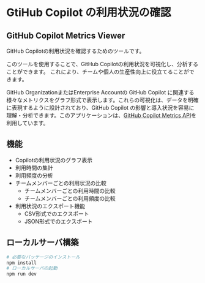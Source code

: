 # GtiHub Copilot の利用状況の確認

## GitHub Copilot Metrics Viewer

GitHub Copilotの利用状況を確認するためのツールです。

このツールを使用することで、GitHub Copilotの利用状況を可視化し、分析することができます。
これにより、チームや個人の生産性向上に役立てることができます。

GitHub OrganizationまたはEnterprise Accountの GitHub Copilot に関連する様々なメトリクスをグラフ形式で表示します。これらの可視化は、データを明確に表現するように設計されており、GitHub Copilot の影響と導入状況を容易に理解・分析できます。このアプリケーションは、[GitHub Copilot Metrics API](https://docs.github.com/en/enterprise-cloud@latest/rest/copilot/copilot-metrics?apiVersion=2022-11-28)を利用しています。

## 機能

- Copilotの利用状況のグラフ表示
- 利用時間の集計
- 利用頻度の分析
- チームメンバーごとの利用状況の比較
    - チームメンバーごとの利用時間の比較
    - チームメンバーごとの利用頻度の比較
- 利用状況のエクスポート機能
  - CSV形式でのエクスポート
  - JSON形式でのエクスポート

## ローカルサーバ構築

```bash
# 必要なパッケージのインストール
npm install
# ローカルサーバの起動
npm run dev
```
